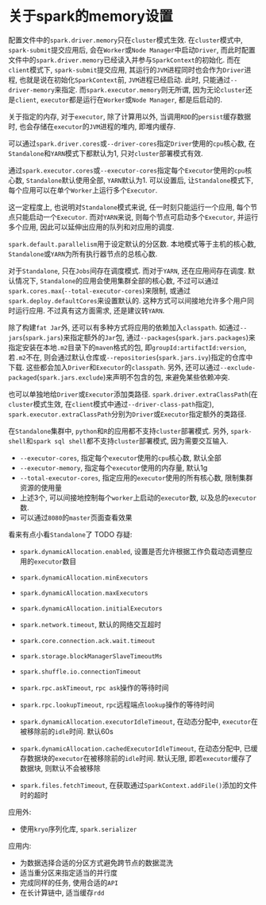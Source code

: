 # 关于spark的memory设置

配置文件中的`spark.driver.memory`只在`cluster`模式生效. 在`cluster`模式中, `spark-submit`提交应用后, 会在`Worker`或`Node Manager`中启动`Driver`, 而此时配置文件中的`spark.driver.memory`已经读入并参与`SparkContext`的初始化. 而在`client`模式下, `spark-submit`提交应用, 其运行的`JVM`进程同时也会作为`Driver`进程, 也就是说在初始化`SparkContext`前, `JVM`进程已经启动. 此时, 只能通过`--driver-memory`来指定. 而`spark.executor.memory`则无所谓, 因为无论`cluster`还是`client`, `executor`都是运行在`Worker`或`Node Manager`, 都是后启动的.

关于指定的内存, 对于`executor`, 除了计算用以外, 当调用`RDD`的`persist`缓存数据时, 也会存储在`executor`的`JVM`进程的堆内, 即堆内缓存.

可以通过`spark.driver.cores`或`--driver-cores`指定`Driver`使用的`cpu`核心数, 在`Standalone`和`YARN`模式下都默认为1, 只对`cluster`部署模式有效. 

通过`spark.executor.cores`或`--executor-cores`指定每个`Executor`使用的`cpu`核心数, `Standalone`默认使用全部, `YARN`默认为1. 可以设置后, 让`Standalone`模式下, 每个应用可以在单个`Worker`上运行多个`Executor`.

这一定程度上, 也说明对`Standalone`模式来说, 任一时刻只能运行一个应用, 每个节点只能启动一个`Executor`. 而对`YARN`来说, 则每个节点可启动多个`Executor`, 并运行多个应用, 因此可以延伸出应用的队列和对应用的调度. 

`spark.default.parallelism`用于设定默认的分区数. 本地模式等于主机的核心数, `Standalone`或`YARN`为所有执行器节点的总核心数.

对于`Standalone`, 只在`Jobs`间存在调度模式. 而对于`YARN`, 还在应用间存在调度. 默认情况下, `Standalone`的应用会使用集群全部的核心数, 不过可以通过`spark.cores.max`(`--total-executor-cores`)来限制, 或通过`spark.deploy.defaultCores`来设置默认的. 这种方式可以间接地允许多个用户同时运行应用. 不过真有这方面需求, 还是建议转`YARN`.

除了构建`fat Jar`外, 还可以有多种方式将应用的依赖加入`classpath`. 如通过`--jars`(`spark.jars`)来指定额外的`Jar`包, 通过`--packages`(`spark.jars.packages`)来指定安装在本地`.m2`目录下的`maven`格式的包, 即`groupId:artifactId:version`, 若`.m2`不在, 则会通过默认仓库或`--repositories`(`spark.jars.ivy`)指定的仓库中下载. 这些都会加入`Driver`和`Executor`的`classpath`. 另外, 还可以通过`--exclude-packaged`(`spark.jars.exclude`)来声明不包含的包, 来避免某些依赖冲突.

也可以单独地给`Driver`或`Executor`添加类路径. `spark.driver.extraClassPath`(在`cluster`模式生效, 在`client`模式中通过`--driver-class-path`指定), `spark.executor.extraClassPath`分别为`Driver`或`Executor`指定额外的类路径.

在`Standalone`集群中, `python`和`R`的应用都不支持`cluster`部署模式. 另外, `spark-shell`和`spark sql shell`都不支持`cluster`部署模式, 因为需要交互输入.

* `--executor-cores`, 指定每个`executor`使用的`cpu`核心数, 默认全部
* `--executor-memory`, 指定每个`executor`使用的内存量, 默认1g
* `--total-executor-cores`, 指定应用的`executor`使用的所有核心数, 限制集群资源的使用量
* 上述3个, 可以间接地控制每个`worker`上启动的`executor`数, 以及总的`executor`数.
* 可以通过`8080`的`master`页面查看效果

看来有点小看`Standalone`了 TODO 存疑:
* `spark.dynamicAllocation.enabled`, 设置是否允许根据工作负载动态调整应用的`executor`数目
* `spark.dynamicAllocation.minExecutors`
* `spark.dynamicAllocation.maxExecutors`
* `spark.dynamicAllocation.initialExecutors`

* `spark.network.timeout`, 默认的网络交互超时
* `spark.core.connection.ack.wait.timeout`
* `spark.storage.blockManagerSlaveTimeoutMs`
* `spark.shuffle.io.connectionTimeout`
* `spark.rpc.askTimeout`, `rpc ask`操作的等待时间
* `spark.rpc.lookupTimeout`, `rpc`远程端点`lookup`操作的等待时间


* `spark.dynamicAllocation.executorIdleTimeout`, 在动态分配中, `executor`在被移除前的`idle`时间. 默认60s
* `spark.dynamicAllocation.cachedExecutorIdleTimeout`, 在动态分配中, 已缓存数据块的`executor`在被移除前的`idle`时间. 默认无限, 即若`executor`缓存了数据块, 则默认不会被移除

* `spark.files.fetchTimeout`, 在获取通过`SparkContext.addFile()`添加的文件时的超时

应用外:
* 使用`kryo`序列化库, `spark.serializer`

应用内:
* 为数据选择合适的分区方式避免跨节点的数据混洗
* 适当重分区来指定适当的并行度
* 完成同样的任务, 使用合适的`API`
* 在长计算链中, 适当缓存`rdd`
